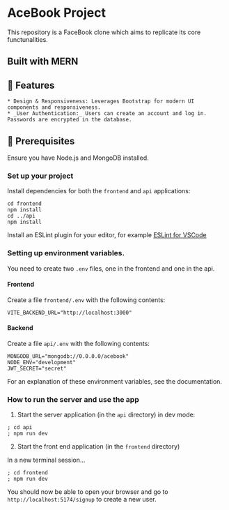 # AceBook Project

This repository is a FaceBook clone which aims to replicate its core functunalities.

## Built with MERN

## 🌟 Features

    * Design & Responsiveness: Leverages Bootstrap for modern UI components and responsiveness.
    * _User Authentication:_ Users can create an account and log in. Passwords are encrypted in the database.

## 🔧 Prerequisites

Ensure you have Node.js and MongoDB installed.

### Set up your project

Install dependencies for both the `frontend` and `api` applications:

```
cd frontend
npm install
cd ../api
npm install
```

Install an ESLint plugin for your editor, for example
[ESLint for VSCode](https://marketplace.visualstudio.com/items?itemName=dbaeumer.vscode-eslint)

### Setting up environment variables.

You need to create two `.env` files, one in the frontend and one in the api.

#### Frontend

Create a file `frontend/.env` with the following contents:

```
VITE_BACKEND_URL="http://localhost:3000"
```

#### Backend

Create a file `api/.env` with the following contents:

```
MONGODB_URL="mongodb://0.0.0.0/acebook"
NODE_ENV="development"
JWT_SECRET="secret"
```

For an explanation of these environment variables, see the documentation.

### How to run the server and use the app

1. Start the server application (in the `api` directory) in dev mode:

```
; cd api
; npm run dev
```

2. Start the front end application (in the `frontend` directory)

In a new terminal session...

```
; cd frontend
; npm run dev
```

You should now be able to open your browser and go to
`http://localhost:5174/signup` to create a new user.
